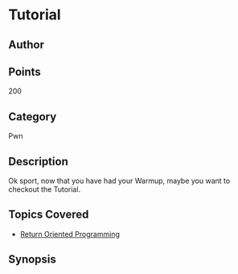 # Tutorial
## Author

## Points
200
## Category
Pwn
## Description
Ok sport, now that you have had your Warmup, maybe you want to checkout the Tutorial.
## Topics Covered

- [Return Oriented Programming](/binary-exploitation/return-oriented-programming/)
## Synopsis

